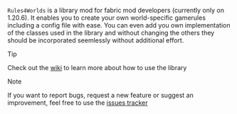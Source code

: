 `Rules4Worlds` is a library mod for fabric mod developers (currently only on 1.20.6). 
It enables you to create your own world-specific gamerules including a config file with ease. 
You can even add you own implementation of the classes used in the library and without changing 
the others they should be incorporated seemlessly without additional effort.
> [!TIP]
> Check out the [wiki](https://github.com/EternalFlame06/Rules4Worlds/wiki) to learn more about how to use the library

> [!NOTE]
> If you want to report bugs, request a new feature or suggest an improvement, feel free to use the [issues tracker](https://github.com/EternalFlame06/Rules4Worlds/issues)
